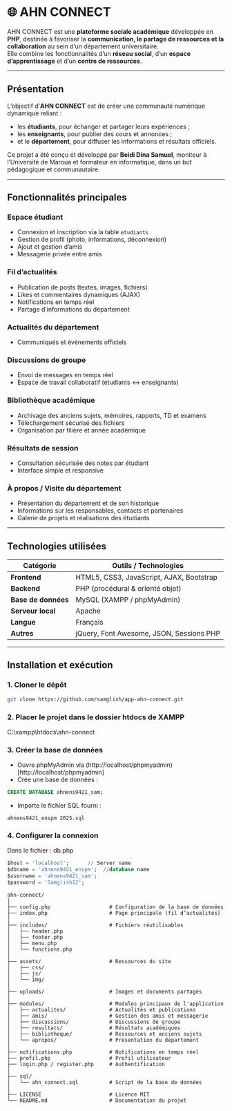 # 🌐 AHN CONNECT

AHN CONNECT est une **plateforme sociale académique** développée en **PHP**, destinée à favoriser la **communication, le partage de ressources et la collaboration** au sein d’un département universitaire.  
Elle combine les fonctionnalités d’un **réseau social**, d’un **espace d’apprentissage** et d’un **centre de ressources**.

---

## Présentation

L’objectif d’**AHN CONNECT** est de créer une communauté numérique dynamique reliant :
- les **étudiants**, pour échanger et partager leurs expériences ;
- les **enseignants**, pour publier des cours et annonces ;
- et le **département**, pour diffuser les informations et résultats officiels.

Ce projet a été conçu et développé par **Beidi Dina Samuel**, moniteur à l’Université de Maroua et formateur en informatique, dans un but pédagogique et communautaire.

---

## Fonctionnalités principales

### Espace étudiant
- Connexion et inscription via la table `etudiants`
- Gestion de profil (photo, informations, déconnexion)
- Ajout et gestion d’amis
- Messagerie privée entre amis

### Fil d’actualités
- Publication de posts (textes, images, fichiers)
- Likes et commentaires dynamiques (AJAX)
- Notifications en temps réel
- Partage d’informations du département

### Actualités du département
- Communiqués et événements officiels

### Discussions de groupe
- Envoi de messages en temps réel
- Espace de travail collaboratif (étudiants ↔ enseignants)

### Bibliothèque académique
- Archivage des anciens sujets, mémoires, rapports, TD et examens
- Téléchargement sécurisé des fichiers
- Organisation par filière et année académique

### Résultats de session
- Consultation sécurisée des notes par étudiant
- Interface simple et responsive

### À propos / Visite du département
- Présentation du département et de son historique
- Informations sur les responsables, contacts et partenaires
- Galerie de projets et réalisations des étudiants

---

## Technologies utilisées

| Catégorie | Outils / Technologies |
|------------|----------------------|
| **Frontend** | HTML5, CSS3, JavaScript, AJAX, Bootstrap |
| **Backend** | PHP (procédural & orienté objet) |
| **Base de données** | MySQL (XAMPP / phpMyAdmin) |
| **Serveur local** | Apache |
| **Langue** | Français |
| **Autres** | jQuery, Font Awesome, JSON, Sessions PHP |

---
## Installation et exécution

### 1. Cloner le dépôt
```bash
git clone https://github.com/samglish/app-ahn-connect.git
```
### 2. Placer le projet dans le dossier htdocs de XAMPP

C:\xampp\htdocs\ahn-connect

### 3. Créer la base de données
* Ouvre phpMyAdmin via (http://localhost/phpmyadmin)[http://localhost/phpmyadmin]
* Crée une base de données :
```sql
CREATE DATABASE ahnens9421_sam;
```
* Importe le fichier SQL fourni :
```pgsql
ahnens9421_enspm 2025.sql
```
### 4. Configurer la connexion

Dans le fichier : db.php
```sql
$host = 'localhost';      // Server name
$dbname = 'ahnens9421_enspm';  //database name
$username = 'ahnens9421_sam';       
$password = 'Samglish12';
```
```pgsql
ahn-connect/
│
├── config.php                   # Configuration de la base de données
├── index.php                    # Page principale (fil d’actualités)
│
├── includes/                    # Fichiers réutilisables
│   ├── header.php
│   ├── footer.php
│   ├── menu.php
│   └── functions.php
│
├── assets/                      # Ressources du site
│   ├── css/
│   ├── js/
│   └── img/
│
├── uploads/                     # Images et documents partagés
│
├── modules/                     # Modules principaux de l'application
│   ├── actualites/              # Actualités et publications
│   ├── amis/                    # Gestion des amis et messagerie
│   ├── discussions/             # Discussions de groupe
│   ├── resultats/               # Résultats académiques
│   ├── bibliotheque/            # Ressources et anciens sujets
│   └── apropos/                 # Présentation du département
│
├── notifications.php            # Notifications en temps réel
├── profil.php                   # Profil utilisateur
├── login.php / register.php     # Authentification
│
├── sql/
│   └── ahn_connect.sql          # Script de la base de données
│
├── LICENSE                      # Licence MIT
└── README.md                    # Documentation du projet
```
